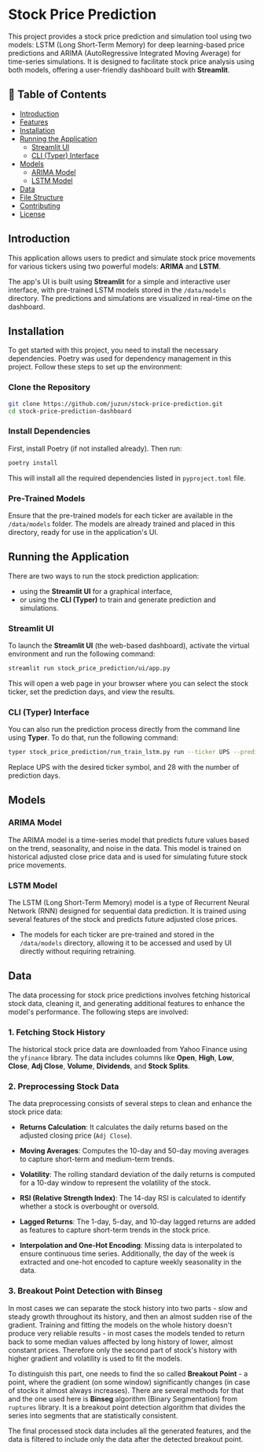 # Stock Price Prediction

This project provides a stock price prediction and simulation tool using two models: LSTM (Long Short-Term Memory) for deep learning-based price predictions and ARIMA (AutoRegressive Integrated Moving Average) for time-series simulations. It is designed to facilitate stock price analysis using both models, offering a user-friendly dashboard built with **Streamlit**.

## 📖 Table of Contents

- [Introduction](#introduction)
- [Features](#features)
- [Installation](#installation)
- [Running the Application](#running-the-application)
  - [Streamlit UI](#streamlit-ui)
  - [CLI (Typer) Interface](#cli-typer-interface)
- [Models](#models)
  - [ARIMA Model](#arima-model)
  - [LSTM Model](#lstm-model)
- [Data](#data)
- [File Structure](#file-structure)
- [Contributing](#contributing)
- [License](#license)

## Introduction

This application allows users to predict and simulate stock price movements for various tickers using two powerful models: **ARIMA** and **LSTM**.

The app's UI is built using **Streamlit** for a simple and interactive user interface, with pre-trained LSTM models stored in the `/data/models` directory. The predictions and simulations are visualized in real-time on the dashboard.


## Installation
To get started with this project, you need to install the necessary dependencies. Poetry was used for dependency management in this project. Follow these steps to set up the environment:

### Clone the Repository
```bash
git clone https://github.com/juzun/stock-price-prediction.git
cd stock-price-prediction-dashboard
```

### Install Dependencies
First, install Poetry (if not installed already). Then run:
```bash
poetry install
```
This will install all the required dependencies listed in `pyproject.toml` file.

### Pre-Trained Models
Ensure that the pre-trained models for each ticker are available in the `/data/models` folder. The models are already trained and placed in this directory, ready for use in the application's UI.


## Running the Application
There are two ways to run the stock prediction application:
- using the **Streamlit UI** for a graphical interface,
- or using the **CLI (Typer)** to train and generate prediction and simulations.

### Streamlit UI
To launch the **Streamlit UI** (the web-based dashboard), activate the virtual environment and run the following command:
```bash
streamlit run stock_price_prediction/ui/app.py
```
This will open a web page in your browser where you can select the stock ticker, set the prediction days, and view the results.

### CLI (Typer) Interface
You can also run the prediction process directly from the command line using **Typer**. To do that, run the following command:
```bash
typer stock_price_prediction/run_train_lstm.py run --ticker UPS --prediction-days-ahead 28
```
Replace UPS with the desired ticker symbol, and 28 with the number of prediction days.


## Models
### ARIMA Model
The ARIMA model is a time-series model that predicts future values based on the trend, seasonality, and noise in the data. This model is trained on historical adjusted close price data and is used for simulating future stock price movements.

### LSTM Model
The LSTM (Long Short-Term Memory) model is a type of Recurrent Neural Network (RNN) designed for sequential data prediction. It is trained using several features of the stock and predicts future adjusted close prices.

- The models for each ticker are pre-trained and stored in the `/data/models` directory, allowing it to be accessed and used by UI directly without requiring retraining.


## Data

The data processing for stock price predictions involves fetching historical stock data, cleaning it, and generating additional features to enhance the model's performance. The following steps are involved:

### 1. Fetching Stock History
The historical stock price data are downloaded from Yahoo Finance using the `yfinance` library. The data includes columns like **Open**, **High**, **Low**, **Close**, **Adj Close**, **Volume**, **Dividends**, and **Stock Splits**.

### 2. Preprocessing Stock Data
The data preprocessing consists of several steps to clean and enhance the stock price data:

- **Returns Calculation**: It calculates the daily returns based on the adjusted closing price (`Adj Close`).
  
- **Moving Averages**: Computes the 10-day and 50-day moving averages to capture short-term and medium-term trends.
  
- **Volatility**: The rolling standard deviation of the daily returns is computed for a 10-day window to represent the volatility of the stock.
  
- **RSI (Relative Strength Index)**: The 14-day RSI is calculated to identify whether a stock is overbought or oversold.
  
- **Lagged Returns**: The 1-day, 5-day, and 10-day lagged returns are added as features to capture short-term trends in the stock price.

- **Interpolation and One-Hot Encoding**: Missing data is interpolated to ensure continuous time series. Additionally, the day of the week is extracted and one-hot encoded to capture weekly seasonality in the data.

### 3. Breakout Point Detection with Binseg
In most cases we can separate the stock history into two parts - slow and steady growth throughout its history, and then an almost sudden rise of the gradient. Training and fitting the models on the whole history doesn't produce very reliable results - in most cases the models tended to return back to some median values affected by long history of lower, almost constant prices. Therefore only the second part of stock's history with higher gradient and volatility is used to fit the models.

To distinguish this part, one needs to find the so called **Breakout Point** - a point, where the gradient (on some window) significantly changes (in case of stocks it almost always increases). There are several methods for that and the one used here is **Binseg** algorithm (Binary Segmentation) from `ruptures` library. It is a breakout point detection algorithm that divides the series into segments that are statistically consistent.

The final processed stock data includes all the generated features, and the data is filtered to include only the data after the detected breakout point.
